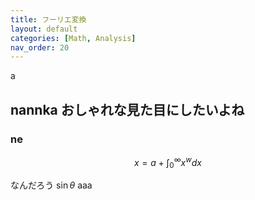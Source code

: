 ```yaml
---
title: フーリエ変換
layout: default
categories: [Math, Analysis]
nav_order: 20
---
```


a

## nannka おしゃれな見た目にしたいよね

### ne

$$
x = a + \int_0^\infty x^w dx
$$

なんだろう
$\sin\theta$ aaa
